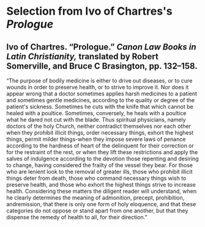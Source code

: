 # Selection from Ivo of Chartres's *Prologue*
## Ivo of Chartres. “Prologue.” *Canon Law Books in Latin Christianity,* translated by Robert Somerville, and Bruce C Brasington, pp. 132–158.

“The purpose of bodily medicine is either to drive out diseases, or to cure wounds in order to preserve health, or to strive to improve it. Nor does it appear wrong that a doctor sometimes applies harsh medicines to a patient and sometimes gentle medicines, according to the quality or degree of the patient's sickness. Sometimes he cuts with the knife that which cannot be healed with a poultice. Sometimes, conversely, he heals with a poultice what he dared not cut with the blade. Thus spiritual physicians, namely doctors of the holy Church, neither contradict themselves nor each other when they prohibit illicit things, order necessary things, exhort the highest things, permit milder things-when they impose severe laws of penance according to the hardness of heart of the delinquent for their correction or for the restraint of the rest, or when they lift these restrictions and apply the salves of indulgence according to the devotion those repenting and desiring to change, having considered the frailty of the vessel they bear. For those who are lenient look to the removal of greater ills, those who prohibit illicit things deter from death, those who command necessary things wish to preserve health, and those who exhort the highest things strive to increase health. Considering these matters the diligent reader will understand, when he clearly determines the meaning of admonition, precept, prohibition, andremission, that there is only one form of holy eloquence, and that these categories do not oppose or stand apart from one another, but that they dispense the remedy of health to all, for their direction.”
